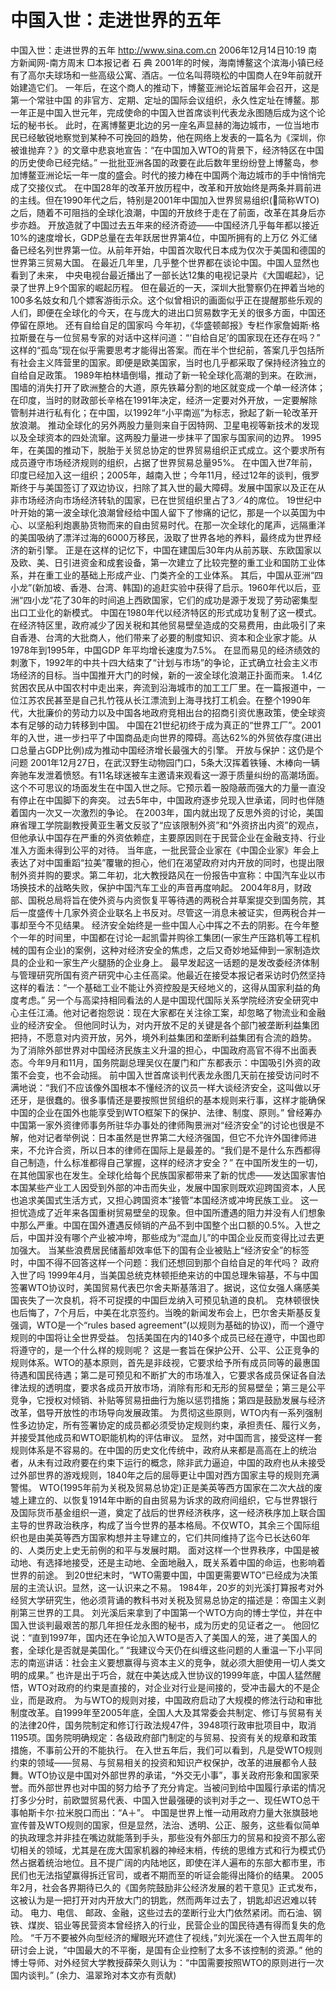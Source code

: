 # 中国入世：走进世界的五年

中国入世：走进世界的五年
http://www.sina.com.cn 2006年12月14日10:19 南方新闻网-南方周末
□本报记者 石 典
2001年的时候，海南博鳌这个滨海小镇已经有了高尔夫球场和一些高级公寓、酒店。一位名叫蒋晓松的中国商人在9年前就开始建造它们。
一年后，在这个商人的推动下，博鳌亚洲论坛首届年会召开，这是第一个常驻中国
的非官方、定期、定址的国际会议组织，永久性定址在博鳌。那一年正是中国入世元年，完成使命的中国入世首席谈判代表龙永图随后成为这个论坛的秘书长。
此时，在离博鳌更北边的另一座名声显赫的海边城市，一位当地市民已经敏锐地察觉到某种不可挽回的趋势，他在网络上发表的一篇名为《深圳，你被谁抛弃？》的文章中悲哀地宣告：“在中国加入WTO的背景下，经济特区在中国的历史使命已经完结。”
一批批亚洲各国的政要在此后数年里纷纷登上博鳌岛，参加博鳌亚洲论坛一年一度的盛会。时代的接力棒在中国两个海边城市的手中悄悄完成了交接仪式。
在中国28年的改革开放历程中，改革和开放始终是两条并肩前进的主线。但在1990年代之后，特别是2001年中国加入世界贸易组织(简称WTO)之后，随着不可阻挡的全球化浪潮，中国的开放终于走在了前面，改革在其身后亦步亦趋。
开放造就了中国过去五年来的经济奇迹——中国经济几乎每年都以接近10%的速度增长，GDP总量在去年跃居世界第4位，中国所拥有的上万亿
外汇储备已经名列世界第一位。从前年开始，中国首次取代日本成为仅次于美国和德国的世界第三贸易大国。
在最近几年里，几乎整个世界都在谈论中国。中国人显然也看到了未来，
中央电视台最近播出了一部长达12集的电视记录片《大国崛起》，记录了世界上9个国家的崛起历程。
但在最近的一天，深圳大批警察仍在押着当地的100多名妓女和几个嫖客游街示众。这个似曾相识的画面似乎正在提醒那些乐观的人们，即便在全球化的今天，在与庞大的进出口贸易数字无关的很多方面，中国还停留在原地。
还有自给自足的国家吗
今年初，《华盛顿邮报》专栏作家詹姆斯·格拉斯曼在与一位贸易专家的对话中这样问道：“‘自给自足’的国家现在还存在吗？”
这样的“孤岛”现在似乎需要思考才能得出答案。而在半个世纪前，答案几乎包括所有社会主义阵营里的国家。即便是欧美国家，当时也几乎都采取了保持经济独立的自给自足政策。
1989年柏林墙倒塌，推动了新一轮全球化高潮的到来。在欧洲，围墙的消失打开了欧洲整合的大道，原先铁幕分割的地区就变成一个单一经济体；在印度，当时的财政部长辛格在1991年决定，经济一定要对外开放，一定要解除管制并进行私有化；在中国，以1992年“小平南巡”为标志，掀起了新一轮改革开放浪潮。
推动全球化的另外两股力量则来自于因特网、卫星电视等新技术的发现以及全球资本的四处流窜。这两股力量进一步抹平了国家与国家间的边界。
1995年，在美国的推动下，脱胎于关贸总协定的世界贸易组织正式成立。这个要求所有成员遵守市场经济规则的组织，占据了世界贸易总量95%。
在中国入世7年前，印度已经加入这一组织；2005年，越南入世；今年11月，经过12年的谈判，俄罗斯终于与美国签订了双边协议，扫除了其入世的最大障碍。发展中国家以及正在从非市场经济向市场经济转轨的国家，已在世贸组织里占了3／4的席位。
19世纪中叶开始的第一波全球化浪潮曾经给中国人留下了惨痛的记忆，那是一个以英国为中心、以坚船利炮裹胁货物而来的自由贸易时代。在那一次全球化的尾声，远隔重洋的美国吸纳了漂洋过海的6000万移民，汲取了世界各地的养料，最终成为世界经济的新引擎。
正是在这样的记忆下，中国在建国后30年内从前苏联、东欧国家以及欧、美、日引进资金和成套设备，第一次建立了比较完整的重工业和国防工业体系，并在重工业的基础上形成产业、门类齐全的工业体系。
其后，中国从亚洲“四小龙”(新加坡、香港、台湾、韩国)的追赶实验中获得了启示。1960年代以后，亚洲“四小龙”花了30年的时间追上西欧国家，它们的成功是源于发现了劳动密集型出口工业化的新模式。
中国在1980年代以经济特区的形式成功复制了这一模式。在经济特区里，政府减少了因关税和其他贸易壁垒造成的交易费用，由此吸引了来自香港、台湾的大批商人，他们带来了必要的制度知识、资本和企业家才能。从1978年到1995年，中国GDP 年平均增长速度为7.5%。
在显而易见的经济绩效的刺激下，1992年的中共十四大结束了“计划与市场”的争论，正式确立社会主义市场经济的目标。当中国推开大门的时候，新的一波全球化浪潮正扑面而来。
1.4亿贫困农民从中国农村中走出来，奔流到沿海城市的加工工厂里。在一篇报道中，一位江苏农民甚至是自己扎竹筏从长江漂流到上海寻找打工机会。在整个1990年代，大批廉价的劳动力以及中国各地政府竞相出台的招商引资优惠政策，使全球资本有足够的动力转移到中国。
中国在21世纪初终于成为真正的“世界工厂”。2001年的入世，进一步扫平了中国商品走向世界的障碍。高达62%的外贸依存度(进出口总量占GDP比例)成为推动中国经济增长最强大的引擎。
开放与保护：这仍是个问题
2001年12月27日，在武汉野生动物园门口，5条大汉挥着铁锤、木棒向一辆奔驰车发泄着愤怒。有11名球迷被车主邀请来观看这一源于质量纠纷的高潮场面。
这个不可思议的场面发生在中国入世之际。它预示着一股隐蔽而强大的力量一直没有停止在中国脚下的奔突。
过去5年中，中国政府逐步兑现入世承诺，同时也伴随着国内一次又一次激烈的争论。
在2003年，国内就出现了反思外资的讨论，美国麻省理工学院副教授黄亚生著文反驳了“应该限制外资”和“外资挤出内资”的观点，但他承认中国存在严重的外资依赖症，主要原因则在于民营企业在金融支持、行业准入方面未得到公平的对待。
当年底，一批民营企业家在《中国企业家》年会上表达了对中国重蹈“拉美”覆辙的担心，他们在渴望政府对内开放的同时，也提出限制外资并购的要求。第二年初，北大教授路风在一份报告中宣称：中国汽车业以市场换技术的战略失败，保护中国汽车工业的声音再度响起。
2004年8月，财政部、国税总局将旨在使外资与内资恢复平等待遇的两税合并草案提交到国务院，其后一度盛传十几家外资企业联名上书反对。尽管这一消息未被证实，但两税合并一事却至今不见结果。
经济安全始终是一些中国人心中挥之不去的阴影。在今年整个一年的时间里，中国都在讨论一起凯雷并购徐工集团(一家生产压路机等工程机械的国有企业)的案例，这种对经济安全的焦虑，之后又奇妙地延伸到一家制造炊具的企业和一家生产火腿肠的企业身上。
最早发起这一话题的是发改委经济体制与管理研究所国有资产研究中心主任高梁。他最近在接受本报记者采访时仍然坚持这样的看法：“一个基础工业不能让外资控股是天经地义的，这得从国家利益的角度考虑。”
另一个与高梁持相同看法的人是中国现代国际关系学院经济安全研究中心主任江涌。他对记者抱怨说：现在大家都在关注徐工案，却忽略了物流业和金融业的经济安全。
但他同时认为，对内开放不足的关键是各个部门被垄断利益集团把持，不愿意对内资开放，另外，境外利益集团和垄断利益集团有合流的趋势。
为了消除外部世界对中国经济民族主义升温的担心，中国政府高官不得不出面表态。今年9月和11月，国务院副总理吴仪在厦门和广东都表示：中国吸引外资的政策不会变，也不会动摇。
前中国入世首席谈判代表龙永图几天前在接受访问时不满地说：“我们不应该像外国根本不懂经济的议员一样大谈经济安全，这叫做以牙还牙，是很蠢的。很多事情还是要按照世贸组织的基本规则来行事，这样才能确保中国的企业在国外也能享受到WTO框架下的保护、法律、制度、原则。”
曾经筹办中国第一家外资律师事务所驻华办事处的律师陶景洲对“经济安全”的讨论也很是不解，他对记者举例说：日本虽然是世界第二大经济强国，但它不允许外国律师进来，不允许合资，所以日本的律师在国际上是最差的。“我们是不是什么东西都得自己制造，什么标准都得自己掌握，这样的经济才安全？”
在中国所发生的一切，在其他国家也在发生。全球化给每个民族国家都带来了新的忧虑——发达国家害怕本国某些产业工人因受到外部的冲击而失业，发展中国家则既欢迎跨国资本，人民也追求美国式生活方式，又担心跨国资本“接管”本国经济或冲垮民族工业。
这一担忧造成了近年来各国重树贸易壁垒的现象。但中国所遭遇的阻力并没有人们想象中那么严重。中国在国外遭遇反倾销的产品不到中国整个出口额的0.5%。入世之后，中国并没有哪个产业被冲垮，那些成为“混血儿”的中国企业反而变得比过去更加强大。
当某些浪费居民储蓄却效率低下的国有企业被贴上“经济安全”的标签时，中国不得不回答这样一个问题：我们还想回到那个自给自足的年代吗？
政府入世了吗
1999年4月，当美国总统克林顿拒绝来访的中国总理朱镕基，不与中国签署WTO协议时，美国贸易代表巴尔舍夫斯基落泪了。据说，这位女强人痛感美国丧失了一次良机，将不可捉摸的中国巨龙纳入可预见轨道的良机。
克林顿很快也后悔了，7个月后，中美在北京签约。当晚的新闻发布会上，巴尔舍夫斯基反复强调，WTO是一个“rules based agreement”(以规则为基础的协议)，而一个遵守规则的中国将让全世界受益。
包括美国在内的140多个成员已经在遵守，中国也即将遵守的，是一个什么样的规则呢？
这是一套旨在保护公开、公平、公正竞争的规则体系。WTO的基本原则，首先是非歧视，它要求给予所有成员同等的最惠国待遇和国民待遇；第二是可预见和不断扩大的市场准入，它要求各成员保证各自法律法规的透明度，要求各成员开放市场，消除有形和无形的贸易壁垒；第三是公平竞争，它授权对倾销、补贴等贸易扭曲行为施以惩罚措施；第四是鼓励发展与经济改革，倡导开放性的市场导向发展政策。
为贯彻这些原则，WTO内有一系列强制性多边协定，所有签署协定的成员都必须受协定规则约束，承担责任、履行义务，并接受其他成员和WTO职能机构的评估审议。
显然，对中国而言，接受这样一套规则体系是不容易的。在中国的历史文化传统中，政府从来都是高高在上的统治者，从未有过政府要在约束下运行的概念，除非武力逼迫，中国的政府也从未接受过外部世界的游戏规则，1840年之后的屈辱更让中国对西方国家主导的规则充满警惕。
WTO(1995年前为关税及贸易总协定)正是美英等西方国家在二次大战的废墟上建立的、以恢复1914年中断的自由贸易为诉求的政府间组织，它与世界银行及国际货币基金组织一道，奠定了战后的世界经济秩序，这一经济秩序加上联合国主导的世界政治秩序，构成了当今世界的基本格局。不仅WTO，其余三个国际组织也是由美英等西方国家构想并主导建立的，它们共同维持了迄今已长达60年的、人类历史上史无前例的和平与发展时期。
面对这样一个世界秩序，中国是被动地、有选择地接受，还是主动地、全面地融入，既关系着中国的命运，也影响着世界的前途。
到20世纪末时，“WTO需要中国，中国更需要WTO”已经成为决策层的主流认识。显然，这一认识来之不易。
1984年，20岁的刘光溪打算报考对外经贸大学研究生，他必须背诵的教科书对关税及贸易总协定的描述是：帝国主义剥削第三世界的工具。
刘光溪后来拿到了中国第一个WTO方向的博士学位，并在中国入世谈判最艰苦的那几年担任龙永图的秘书，成为历史的见证者之一。
他回忆说：“直到1997年，国内还在争论加入WTO是否入了美国人的笼，进了美国人的套，全球化是否就是美国化。”
“我建议今天仍在纠缠这些问题的人重温一下小平同志的南巡讲话：社会主义要想赢得与资本主义的竞争，就必须大胆使用一切人类文明的成果。”
也许是出于巧合，就在中美达成入世协议的1999年底，中国人猛然醒悟，WTO对政府的约束是直接的，对企业对行业是间接的，受冲击最大的不是企业，而是政府。
为与WTO的规则对接，中国政府启动了大规模的修法行动和审批制度改革。自1999年至2005年底，全国人大及其常委会共制定、修订与贸易有关的法律20件，国务院制定和修订行政法规47件，3948项行政审批项目中，取消1195项。国务院明确规定：各级政府部门制定的与贸易、投资有关的规章和政策措施，不事前公开的不能执行。
在入世五年后，我们可以看到，凡是受WTO规则约束的领域——贸易、与贸易相关的投资和知识产权保护，改革的进展都令人鼓舞。WTO协议是中国对外部世界的承诺，“外交无小事”，事关政府形象和国家荣誉。而外部世界也对中国的努力给予了充分肯定。当被问到给中国履行承诺的情况打多少分时，前欧盟贸易代表、中国入世最强硬的谈判对手之一、现任WTO总干事帕斯卡尔·拉米脱口而出：“A＋”。
中国是世界上惟一动用政府力量大张旗鼓地宣传普及WTO规则的国家，但是显然，法治、透明、公正、服务，这些看似简单的执政理念并非挂在嘴边就能落到手头，那些没有外部压力的贸易和投资不那么密切相关的领域，尤其是在庞大国家机器的神经末梢，传统的思维方式和行为模式仍然占据着统治地位。且不提广阔的内陆地区，即使在洋人遍布的东部大都市里，市民们也无法指望赢得拆迁官司，或者不期而至的听证会能得出降价的结果。
2005年2月，社会各界期待已久的《国务院鼓励非公经济发展的若干意见》正式发布，这被认为是一把打开对内开放大门的钥匙，然而两年过去了，钥匙却迟迟难以转动。
电力、电信、
邮政、金融，这些过去的垄断行业大门依然紧闭。而石油、钢铁、煤炭、铝业等民营资本曾经挤入的行业，民营企业的国民待遇有得而复失的危险。
“千万不要被外向型经济的耀眼光环遮住了视线，”刘光溪在一个入世五周年的研讨会上说，“中国最大的不平衡，是国有企业控制了太多不该控制的资源。”
他的博士导师、对外经贸大学教授薛荣久则认为：“中国需要按照WTO的原则进行一次国内谈判。”
(余力、温翠玲对本文亦有贡献)

